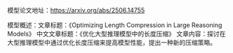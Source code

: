 模型论文地址：https://arxiv.org/abs/2506.14755

模型概述：文章标题：《Optimizing Length Compression in Large Reasoning Models》
中文文章标题：《优化大型推理模型中的长度压缩》
文章内容：探讨在大型推理模型中通过优化长度压缩来提高模型性能，提出一种新的压缩策略。

